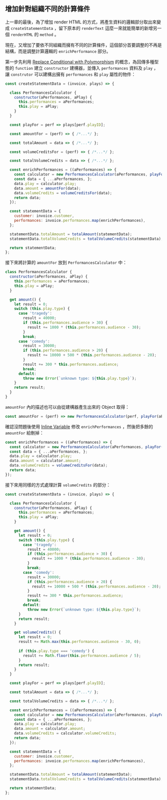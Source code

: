 ## 增加針對組織不同的計算條件
上一章的最後，為了增加 render HTML 的方式，將產生資料的邏輯部分取出來變成 `createStatementData` ，留下原本的 `renderText` 這麼一來就能簡單的新增另一個 `renderHTML` 的 `method` 。

現在，又增加了要依不同組織而擁有不同的計算條件，這個部分首要調整的不再是結構，而是調整計算邏輯的 `enrichPerformance` 部分。


第一步先利用 [Replace Conditional with Polymorphism](https://memberservices.informit.com/my_account/webedition/9780135425664/html/replaceconditionalwithpolymorphism.html) 的概念，為回傳多種型態的 `function` 建立 `constructor` 建構器，並傳入 `performances` 資料及 `play` ，讓 `construtor` 可以建構出擁有 `performances` 和 `play` 屬性的物件：
```javascript
const createStatementData = (invoice, plays) => {

  class PerformancesCalculator {
    constructor(aPerformances, aPlay) {
      this.performances = aPerformances;
      this.play = aPlay;
    }
  }

  const playFor = perf => plays[perf.playID];

  const amountFor = (perf) => { /*...*/ };

  const totalAmount = data => { /*...*/ };

  const volumeCreditsFor = (perf) => { /*...*/ };

  const totalVolumeCredits = data => { /*...*/ };

  const enrichPerformances = ((aPerformances) => {
    const calculator = new PerformancesCalculator(aPerformances, playFor(aPerformances));
    const data = { ...aPerformances, };
    data.play = calculator.play;
    data.amount = amountFor(data);
    data.volumeCredits = volumeCreditsFor(data);
    return data;
  });

  const statementData = {
    customer: invoice.customer,
    performances: invoice.performances.map(enrichPerformances),
  };

  statementData.totalAmount = totalAmount(statementData);
  statementData.totalVolumeCredits = totalVolumeCredits(statementData);

  return statementData;
};
```
接下來將計算的 `amountFor` 放到 `PerformancesCalculator` 中：
```javascript
class PerformancesCalculator {
  constructor(aPerformances, aPlay) {
    this.performances = aPerformances;
    this.play = aPlay;
  }

  get amount() {
    let result = 0;
    switch (this.play.type) {
      case 'tragedy':
        result = 40000;
        if (this.performances.audience > 30) {
          result += 1000 * (this.performances.audience - 30);
        }
        break;
      case 'comedy':
        result = 30000;
        if (this.performances.audience > 20) {
          result += 10000 + 500 * (this.performances.audience - 20);
        }
        result += 300 * this.performances.audience;
        break;
      default:
        throw new Error(`unknown type: ${this.play.type}`);
    }
    return result;
  }
}
```
`amountFor` 內的描述也可以由從建構器產生出來的 Object 取得：
```javascript
const amountFor = (perf) => new PerformancesCalculator(perf, playFor(aPerformances)).amount;
```
確認沒問題後使用 [Inline Variable](https://memberservices.informit.com/my_account/webedition/9780135425664/html/inlinevariable.html) 修改 `enrichPerformances` ，然後把多餘的 `amountFor` 給刪掉：
```javascript
const enrichPerformances = ((aPerformances) => {
  const calculator = new PerformancesCalculator(aPerformances, playFor(aPerformances));
  const data = { ...aPerformances, };
  data.play = calculator.play;
  data.amount = calculator.amount;
  data.volumeCredits = volumeCreditsFor(data);
  return data;
});
```
接下來用同樣的方式處理計算 `volumeCredits` 的部分：
```javascript
const createStatementData = (invoice, plays) => {

  class PerformancesCalculator {
    constructor(aPerformances, aPlay) {
      this.performances = aPerformances;
      this.play = aPlay;
    }

    get amount() {
      let result = 0;
      switch (this.play.type) {
        case 'tragedy':
          result = 40000;
          if (this.performances.audience > 30) {
            result += 1000 * (this.performances.audience - 30);
          }
          break;
        case 'comedy':
          result = 30000;
          if (this.performances.audience > 20) {
            result += 10000 + 500 * (this.performances.audience - 20);
          }
          result += 300 * this.performances.audience;
          break;
        default:
          throw new Error(`unknown type: ${this.play.type}`);
      }
      return result;
    }

    get volumeCredits() {
      let result = 0;
      result += Math.max(this.performances.audience - 30, 0);
  
      if (this.play.type === 'comedy') {
        result += Math.floor(this.performances.audience / 5);
      }
      return result;
    }
  }

  const playFor = perf => plays[perf.playID];

  const totalAmount = data => { /*...*/ };

  const totalVolumeCredits = data => { /*...*/ };

  const enrichPerformances = ((aPerformances) => {
    const calculator = new PerformancesCalculator(aPerformances, playFor(aPerformances));
    const data = { ...aPerformances, };
    data.play = calculator.play;
    data.amount = calculator.amount;
    data.volumeCredits = calculator.volumeCredits;
    return data;
  });

  const statementData = {
    customer: invoice.customer,
    performances: invoice.performances.map(enrichPerformances),
  };

  statementData.totalAmount = totalAmount(statementData);
  statementData.totalVolumeCredits = totalVolumeCredits(statementData);

  return statementData;
};
```

